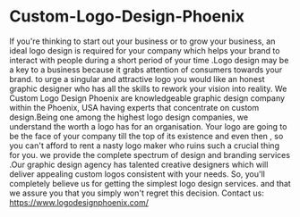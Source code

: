 # Custom-Logo-Design-Phoenix
If you're thinking to start out your business or to grow your business, an ideal logo design is required for your company which helps your brand to interact with people during a short period of your time .Logo design may be a key to a business because it grabs attention of consumers towards your brand. to urge a singular and attractive logo you would like an honest graphic designer who has all the skills to rework your vision into reality. We Custom Logo Design Phoenix are knowledgeable graphic design company within the Phoenix, USA having experts that concentrate on custom design.Being one among the highest logo design companies, we understand the worth a logo has for an organisation. Your logo are going to be the face of your company till the top of its existence and even then , so you can't afford to rent a nasty logo maker who ruins such a crucial thing for you. we provide the complete spectrum of design and branding services .Our graphic design agency has talented creative designers which will deliver appealing custom logos consistent with your needs. So, you'll completely believe us for getting the simplest logo design services. and that we assure you that you simply won't regret this decision. Contact us: https://www.logodesignphoenix.com/
